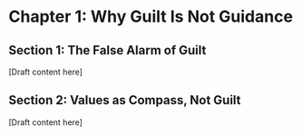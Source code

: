 # Chapter 1: Why Guilt Is Not Guidance

## Section 1: The False Alarm of Guilt

[Draft content here]

## Section 2: Values as Compass, Not Guilt

[Draft content here]